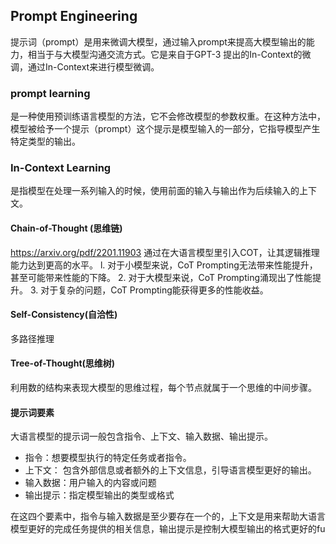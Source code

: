 ## Prompt  Engineering
提示词（prompt）是用来微调大模型，通过输入prompt来提高大模型输出的能力，相当于与大模型沟通交流方式。它是来自于GPT-3 提出的In-Context的微调，通过In-Context来进行模型微调。
### prompt learning
是一种使用预训练语言模型的方法，它不会修改模型的参数权重。在这种方法中，模型被给予一个提示（prompt）这个提示是模型输入的一部分，它指导模型产生特定类型的输出。
### In-Context Learning
是指模型在处理一系列输入的时候，使用前面的输入与输出作为后续输入的上下文。

#### Chain-of-Thought (思维链)
https://arxiv.org/pdf/2201.11903
通过在大语言模型里引入COT，让其逻辑推理能力达到更高的水平。
l. 对于小模型来说，CoT Prompting无法带来性能提升，甚至可能带来性能的下降。
2. 对于大模型来说，CoT Prompting涌现出了性能提升。
3. 对于复杂的问题，CoT Prompting能获得更多的性能收益。

#### Self-Consistency(自洽性)
多路径推理
#### Tree-of-Thought(思维树)
利用数的结构来表现大模型的思维过程，每个节点就属于一个思维的中间步骤。
#### 提示词要素
大语言模型的提示词一般包含指令、上下文、输入数据、输出提示。

- 指令：想要模型执行的特定任务或者指令。
- 上下文： 包含外部信息或者额外的上下文信息，引导语言模型更好的输出。
- 输入数据：用户输入的内容或问题
- 输出提示：指定模型输出的类型或格式

在这四个要素中，指令与输入数据是至少要存在一个的，上下文是用来帮助大语言模型更好的完成任务提供的相关信息，输出提示是控制大模型输出的格式更好的fu
<!--stackedit_data:
eyJoaXN0b3J5IjpbMTM2Mzg2NTc0NywtMTgwNzMxNzUzOSwtMT
M0NzAwMzg5NywtMTQ1OTE4NDY4MiwyNDIyNTExNjYsLTE5ODEx
NDM3MjksLTIxNDQ4MTA1MjgsNzMwOTk4MTE2XX0=
-->